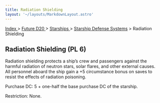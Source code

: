 ```yaml
---
title: Radiation Shielding
layout: '~/layouts/MarkdownLayout.astro'
---
```


[ Index ](/) > [ Future D20 ](/future.d20.srd) > [ Starships ](/future.d20.srd/starships) > [Starship Defense Systems](/future.d20.srd/starships/starship.defense.systems) > Radiation Shielding

##  Radiation Shielding (PL 6)

Radiation shielding protects a ship’s crew and passengers against the harmful
radiation of neutron stars, solar flares, and other external causes. All
personnel aboard the ship gain a +5 circumstance bonus on saves to resist the
effects of radiation poisoning.

Purchase DC: 5 + one-half the base purchase DC of the starship.

Restriction: None.

